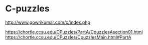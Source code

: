 # C-puzzles
http://www.gowrikumar.com/c/index.php

https://chortle.ccsu.edu/CPuzzles/PartA/CpuzzlesAsection01.html
https://chortle.ccsu.edu/CPuzzles/CpuzzlesMain.html#PartA
